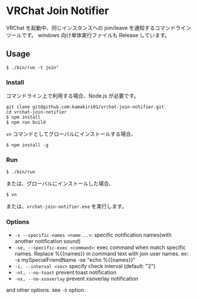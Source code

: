 # VRChat Join Notifier

VRChat を起動中、同じインスタンスへの join/leave を通知するコマンドラインツールです。
windows 向け単体実行ファイルも Release しています。

## Usage

```
$ ./bin/run -t join"
```

### Install

コマンドライン上で利用する場合、Node.js が必要です。

```
git clone git@github.com:kamakiri01/vrchat-join-notifier.git
cd vrchat-join-notifier
$ npm install
$ npm run build
```

`vn` コマンドとしてグローバルにインストールする場合、

```
$ npm install -g
```

### Run

```
$ ./bin/run
```

または、グローバルにインストールした場合、

```
$ vn
```

または、`vrchat-join-notifier.exe` を実行します。

### Options

* `-s --specific-names <name...>`:
  specific notification names(with another notification sound)
* `-se, --specific-exec <command>`:
  exec command when match specific names. Replace %{{names}} in command text with join user names. ex: -s mySpecialFriendName -se "echo %{{names}}"
* `-i, --interval <sec>`
  specify check interval (default: "2")
* `-nt, --no-toast`
  prevent toast notification
* `-nx, --no-xsoverlay`
  prevent xsoverlay notification

and other options. see `-h` option.
